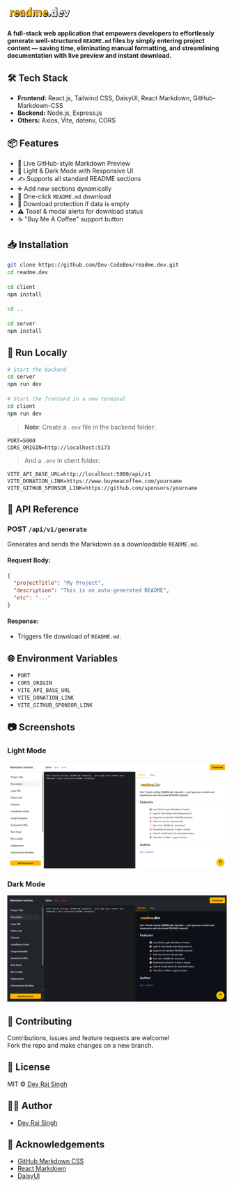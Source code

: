 ![Logo](./client/src/assets/favicon.ico)

#### A full-stack web application that empowers developers to effortlessly generate well-structured `README.md` files by simply entering project content — saving time, eliminating manual formatting, and streamlining documentation with live preview and instant download.

## 🛠️ Tech Stack

- **Frontend:** React.js, Tailwind CSS, DaisyUI, React Markdown, GitHub-Markdown-CSS
- **Backend:** Node.js, Express.js
- **Others:** Axios, Vite, dotenv, CORS

## 📦 Features

- 🔄 Live GitHub-style Markdown Preview
- 🎨 Light & Dark Mode with Responsive UI
- ✍️ Supports all standard README sections
- ➕ Add new sections dynamically
- 📄 One-click `README.md` download
- 🚫 Download protection if data is empty
- ⚠️ Toast & modal alerts for download status
- ☕ "Buy Me A Coffee" support button

## 📥 Installation

```bash
git clone https://github.com/Dev-CodeBox/readme.dev.git
cd readme.dev

cd client
npm install

cd ..

cd server
npm install
```

## 🧪 Run Locally

```bash
# Start the backend
cd server
npm run dev

# Start the frontend in a new terminal
cd client
npm run dev
```

> **Note**: Create a `.env` file in the backend folder:

```env
PORT=5000
CORS_ORIGIN=http://localhost:5173
```

> And a `.env` in client folder:

```env
VITE_API_BASE_URL=http://localhost:5000/api/v1
VITE_DONATION_LINK=https://www.buymeacoffee.com/yourname
VITE_GITHUB_SPONSOR_LINK=https://github.com/sponsors/yourname
```

## 📄 API Reference

### POST `/api/v1/generate`

Generates and sends the Markdown as a downloadable `README.md`.

#### Request Body:

```json
{
  "projectTitle": "My Project",
  "description": "This is an auto-generated README",
  "etc": "..."
}
```

#### Response:

- Triggers file download of `README.md`.

## 🌐 Environment Variables

- `PORT`
- `CORS_ORIGIN`
- `VITE_API_BASE_URL`
- `VITE_DONATION_LINK`
- `VITE_GITHUB_SPONSOR_LINK`

## 📷 Screenshots

### Light Mode

![Light Screenshot](./client/src/assets/light-ss.png)

### Dark Mode

![Dark Screenshot](./client/src/assets/dark-ss.png)

## 🤝 Contributing

Contributions, issues and feature requests are welcome!  
Fork the repo and make changes on a new branch.

## 📃 License

MIT © [Dev Raj Singh](https://www.linkedin.com/in/dev-raj-singh04/)

## 👨‍💻 Author

- [Dev Raj Singh](https://github.com/Dev-CodeBox)

## 🙏 Acknowledgements

- [GitHub Markdown CSS](https://github.com/sindresorhus/github-markdown-css)
- [React Markdown](https://github.com/remarkjs/react-markdown)
- [DaisyUI](https://daisyui.com)
